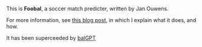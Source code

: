 This is **Foobal**, a soccer match predicter, written by Jan Ouwens.

For more information, see [this blog post](http://www.jqno.nl/post/2012/09/11/foobal-predicting-soccer-matches-with-scala-and-drools/), in which I explain what it does, and how.

It has been superceeded by [balGPT](https://github.com/jqno/balGPT)
